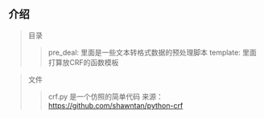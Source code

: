 介绍
-------

>目录
>>pre_deal: 里面是一些文本转格式数据的预处理脚本
>>template: 里面打算放CRF的函数模板

>文件
>>crf.py  是一个仿照的简单代码 来源：https://github.com/shawntan/python-crf

